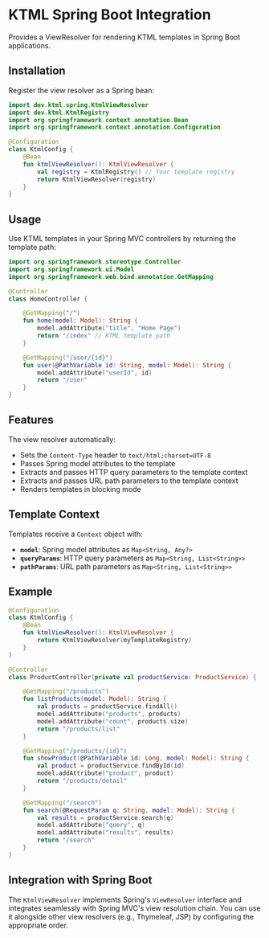 # KTML Spring Boot Integration

Provides a ViewResolver for rendering KTML templates in Spring Boot applications.

## Installation

Register the view resolver as a Spring bean:

```kotlin
import dev.ktml.spring.KtmlViewResolver
import dev.ktml.KtmlRegistry
import org.springframework.context.annotation.Bean
import org.springframework.context.annotation.Configuration

@Configuration
class KtmlConfig {
    @Bean
    fun ktmlViewResolver(): KtmlViewResolver {
        val registry = KtmlRegistry() // Your template registry
        return KtmlViewResolver(registry)
    }
}
```

## Usage

Use KTML templates in your Spring MVC controllers by returning the template path:

```kotlin
import org.springframework.stereotype.Controller
import org.springframework.ui.Model
import org.springframework.web.bind.annotation.GetMapping

@Controller
class HomeController {

    @GetMapping("/")
    fun home(model: Model): String {
        model.addAttribute("title", "Home Page")
        return "/index" // KTML template path
    }

    @GetMapping("/user/{id}")
    fun user(@PathVariable id: String, model: Model): String {
        model.addAttribute("userId", id)
        return "/user"
    }
}
```

## Features

The view resolver automatically:

- Sets the `Content-Type` header to `text/html;charset=UTF-8`
- Passes Spring model attributes to the template
- Extracts and passes HTTP query parameters to the template context
- Extracts and passes URL path parameters to the template context
- Renders templates in blocking mode

## Template Context

Templates receive a `Context` object with:

- **`model`**: Spring model attributes as `Map<String, Any?>`
- **`queryParams`**: HTTP query parameters as `Map<String, List<String>>`
- **`pathParams`**: URL path parameters as `Map<String, List<String>>`

## Example

```kotlin
@Configuration
class KtmlConfig {
    @Bean
    fun ktmlViewResolver(): KtmlViewResolver {
        return KtmlViewResolver(myTemplateRegistry)
    }
}

@Controller
class ProductController(private val productService: ProductService) {

    @GetMapping("/products")
    fun listProducts(model: Model): String {
        val products = productService.findAll()
        model.addAttribute("products", products)
        model.addAttribute("count", products.size)
        return "/products/list"
    }

    @GetMapping("/products/{id}")
    fun showProduct(@PathVariable id: Long, model: Model): String {
        val product = productService.findById(id)
        model.addAttribute("product", product)
        return "/products/detail"
    }

    @GetMapping("/search")
    fun search(@RequestParam q: String, model: Model): String {
        val results = productService.search(q)
        model.addAttribute("query", q)
        model.addAttribute("results", results)
        return "/search"
    }
}
```

## Integration with Spring Boot

The `KtmlViewResolver` implements Spring's `ViewResolver` interface and integrates seamlessly with Spring MVC's view resolution chain. You can use it alongside other view resolvers (e.g., Thymeleaf, JSP) by configuring the appropriate order.
